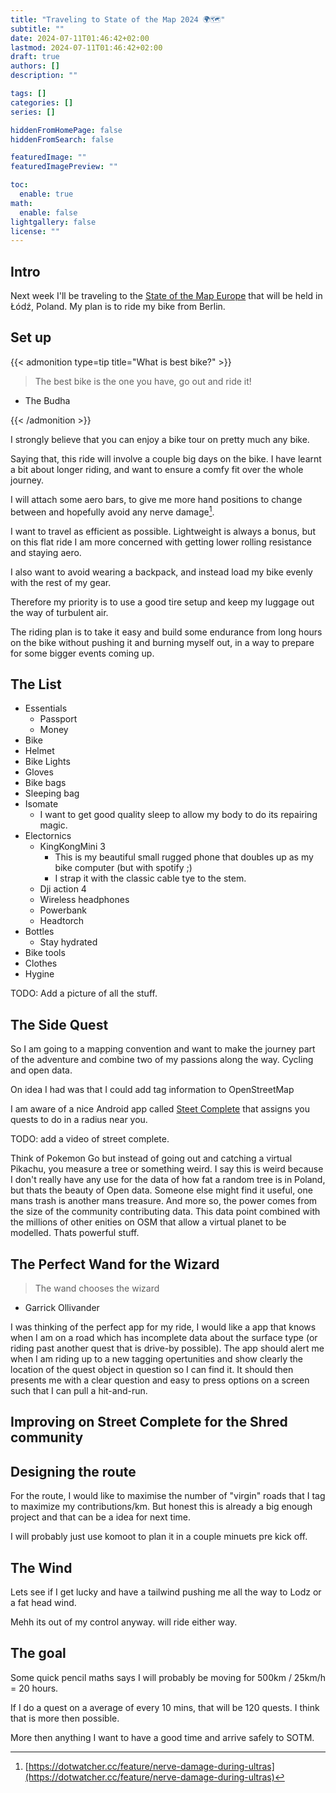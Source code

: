 ```yaml
---
title: "Traveling to State of the Map 2024 🌍🗺️"
subtitle: ""
date: 2024-07-11T01:46:42+02:00
lastmod: 2024-07-11T01:46:42+02:00
draft: true
authors: []
description: ""

tags: []
categories: []
series: []

hiddenFromHomePage: false
hiddenFromSearch: false

featuredImage: ""
featuredImagePreview: ""

toc:
  enable: true
math:
  enable: false
lightgallery: false
license: ""
---
```


<!--more-->

## Intro

Next week I'll be traveling to the [State of the Map Europe](https://stateofthemap.eu) that will be held in Łódź, Poland. My plan is to ride my bike from Berlin.

## Set up

{{< admonition type=tip title="What is best bike?" >}}

> The best bike is the one you have, go out and ride it!

- The Budha

{{< /admonition >}}

I strongly believe that you can enjoy a bike tour on pretty much any bike.

Saying that, this ride will involve a couple big days on the bike. I have learnt a bit about longer riding, and want to ensure a comfy fit over the whole journey.

I will attach some aero bars, to give me more hand positions to change between and hopefully avoid any nerve damage[^nerve-damage-in-bikepacking]. 

I want to travel as efficient as possible. Lightweight is always a bonus, but on this flat ride I am more concerned with getting lower rolling resistance and staying aero.

I also want to avoid wearing a backpack, and instead load my bike evenly with the rest of my gear.

Therefore my priority is to use a good tire setup and keep my luggage out the way of turbulent air.

The riding plan is to take it easy and build some endurance from long hours on the bike without pushing it and burning myself out, in a way to prepare for some bigger events coming up.

## The List

- Essentials
  - Passport
  - Money
- Bike
- Helmet
- Bike Lights
- Gloves
- Bike bags
- Sleeping bag
- Isomate
  - I want to get good quality sleep to allow my body to do its repairing magic.
- Electornics
  - KingKongMini 3
    - This is my beautiful small rugged phone that doubles up as my bike computer (but with spotify ;)
    -  I strap it with the classic cable tye to the stem.
  - Dji action 4
  - Wireless headphones
  - Powerbank
  - Headtorch
- Bottles
  - Stay hydrated
- Bike tools 
- Clothes
- Hygine

TODO: Add a picture of all the stuff.

## The Side Quest

So I am going to a mapping convention and want to make the journey part of the adventure and combine two of my passions along the way. Cycling and open data.

On idea I had was that I could add tag information to OpenStreetMap

I am aware of a nice Android app called [Steet Complete]() that assigns you quests to do in a radius near you.

TODO: add a video of street complete.


Think of Pokemon Go but instead of going out and catching a virtual Pikachu, you measure a tree or something weird. I say this is weird because I don't really have any use for the data of how fat a random tree is in Poland, but thats the beauty of Open data. Someone else might find it useful, one mans trash is another mans treasure. And more so, the power comes from the size of the community contributing data. This data point combined with the millions of other enities on OSM that allow a virtual planet to be modelled. Thats powerful stuff.

## The Perfect Wand for the Wizard

> The wand chooses the wizard
- Garrick Ollivander

I was thinking of the perfect app for my ride, I would like a app that knows when I am on a road which has incomplete data about the surface type (or riding past another quest that is drive-by possible). The app should alert me when I am riding up to a new tagging opertunities and show clearly the location of the quest object in question so I can find it. It should then presents me with a clear question and easy to press options on a screen such that I can pull a hit-and-run.

## Improving on Street Complete for the Shred community 

## Designing the route

For the route, I would like to maximise the number of "virgin" roads that I tag to maximize my contributions/km. But honest this is already a big enough project and that can be a idea for next time.

I will probably just use komoot to plan it in a couple minuets pre kick off.

## The Wind

Lets see if I get lucky and have a tailwind pushing me all the way to Lodz or a fat head wind.



Mehh its out of my control anyway. will ride either way.

## The goal

Some quick pencil maths says I will probably be moving for 500km / 25km/h = 20 hours.

If I do a quest on a average of every 10 mins, that will be 120 quests. I think that is more then possible.

More then anything I want to have a good time and arrive safely to SOTM.

[^500km]: 500km exactly according to [https://www.komoot.com/tour/1700459745](https://www.komoot.com/tour/1700459745)
[^nerve-damage-in-bikepacking]: [https://dotwatcher.cc/feature/nerve-damage-during-ultras](https://dotwatcher.cc/feature/nerve-damage-during-ultras)